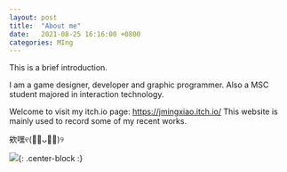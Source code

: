 ```yaml
---
layout: post
title:  "About me"
date:   2021-08-25 16:16:00 +0800
categories: MIng
---
```


This is a brief introduction. 

I am a game designer, developer and graphic programmer.
Also a MSC student majored in interaction technology.  

Welcome to visit my itch.io page: https://jmingxiao.itch.io/
This website is mainly used to record some of my recent works. 


欸嘿୧(﹒︠ᴗ﹒︡)୨

![](https://s3-media3.fl.yelpcdn.com/bphoto/cQ1Yoa75m2yUFFbY2xwuqw/348s.jpg){: .center-block :}